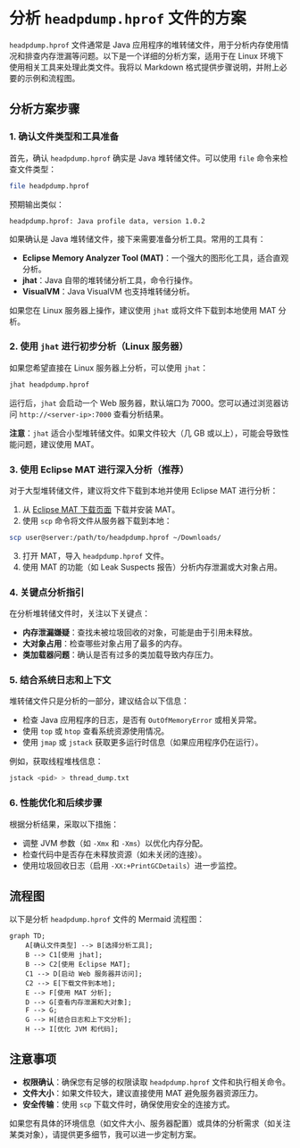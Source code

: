 # 分析 `headpdump.hprof` 文件的方案

`headpdump.hprof` 文件通常是 Java 应用程序的堆转储文件，用于分析内存使用情况和排查内存泄漏等问题。以下是一个详细的分析方案，适用于在 Linux 环境下使用相关工具来处理此类文件。我将以 Markdown 格式提供步骤说明，并附上必要的示例和流程图。

## 分析方案步骤

### 1. 确认文件类型和工具准备

首先，确认 `headpdump.hprof` 确实是 Java 堆转储文件。可以使用 `file` 命令来检查文件类型：

```bash
file headpdump.hprof
```

预期输出类似：
```
headpdump.hprof: Java profile data, version 1.0.2
```

如果确认是 Java 堆转储文件，接下来需要准备分析工具。常用的工具有：
- **Eclipse Memory Analyzer Tool (MAT)**：一个强大的图形化工具，适合直观分析。
- **jhat**：Java 自带的堆转储分析工具，命令行操作。
- **VisualVM**：Java VisualVM 也支持堆转储分析。

如果您在 Linux 服务器上操作，建议使用 `jhat` 或将文件下载到本地使用 MAT 分析。

### 2. 使用 `jhat` 进行初步分析（Linux 服务器）

如果您希望直接在 Linux 服务器上分析，可以使用 `jhat`：

```bash
jhat headpdump.hprof
```

运行后，`jhat` 会启动一个 Web 服务器，默认端口为 7000。您可以通过浏览器访问 `http://<server-ip>:7000` 查看分析结果。

**注意**：`jhat` 适合小型堆转储文件。如果文件较大（几 GB 或以上），可能会导致性能问题，建议使用 MAT。

### 3. 使用 Eclipse MAT 进行深入分析（推荐）

对于大型堆转储文件，建议将文件下载到本地并使用 Eclipse MAT 进行分析：
1. 从 [Eclipse MAT 下载页面](https://www.eclipse.org/mat/downloads.php) 下载并安装 MAT。
2. 使用 `scp` 命令将文件从服务器下载到本地：

```bash
scp user@server:/path/to/headpdump.hprof ~/Downloads/
```

3. 打开 MAT，导入 `headpdump.hprof` 文件。
4. 使用 MAT 的功能（如 Leak Suspects 报告）分析内存泄漏或大对象占用。

### 4. 关键点分析指引

在分析堆转储文件时，关注以下关键点：
- **内存泄漏嫌疑**：查找未被垃圾回收的对象，可能是由于引用未释放。
- **大对象占用**：检查哪些对象占用了最多的内存。
- **类加载器问题**：确认是否有过多的类加载导致内存压力。

### 5. 结合系统日志和上下文

堆转储文件只是分析的一部分，建议结合以下信息：
- 检查 Java 应用程序的日志，是否有 `OutOfMemoryError` 或相关异常。
- 使用 `top` 或 `htop` 查看系统资源使用情况。
- 使用 `jmap` 或 `jstack` 获取更多运行时信息（如果应用程序仍在运行）。

例如，获取线程堆栈信息：

```bash
jstack <pid> > thread_dump.txt
```

### 6. 性能优化和后续步骤

根据分析结果，采取以下措施：
- 调整 JVM 参数（如 `-Xmx` 和 `-Xms`）以优化内存分配。
- 检查代码中是否存在未释放资源（如未关闭的连接）。
- 使用垃圾回收日志（启用 `-XX:+PrintGCDetails`）进一步监控。

## 流程图

以下是分析 `headpdump.hprof` 文件的 Mermaid 流程图：

```mermaid
graph TD;
    A[确认文件类型] --> B[选择分析工具];
    B --> C1[使用 jhat];
    B --> C2[使用 Eclipse MAT];
    C1 --> D[启动 Web 服务器并访问];
    C2 --> E[下载文件到本地];
    E --> F[使用 MAT 分析];
    D --> G[查看内存泄漏和大对象];
    F --> G;
    G --> H[结合日志和上下文分析];
    H --> I[优化 JVM 和代码];
```

## 注意事项

- **权限确认**：确保您有足够的权限读取 `headpdump.hprof` 文件和执行相关命令。
- **文件大小**：如果文件较大，建议直接使用 MAT 避免服务器资源压力。
- **安全传输**：使用 `scp` 下载文件时，确保使用安全的连接方式。

如果您有具体的环境信息（如文件大小、服务器配置）或具体的分析需求（如关注某类对象），请提供更多细节，我可以进一步定制方案。